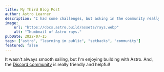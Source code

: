```yaml
---
title: My Third Blog Post
author: Astro Learner
description: "I had some challenges, but asking in the community really helped!"
image:
    url: "https://docs.astro.build/assets/rays.webp"
    alt: "Thumbnail of Astro rays."
pubDate: 2022-07-15
tags: ["astro", "learning in public", "setbacks", "community"]
featured: false
---
```

It wasn't always smooth sailing, but I'm enjoying building with Astro. And, the [Discord community](https://astro.build/chat) is really friendly and helpful!
